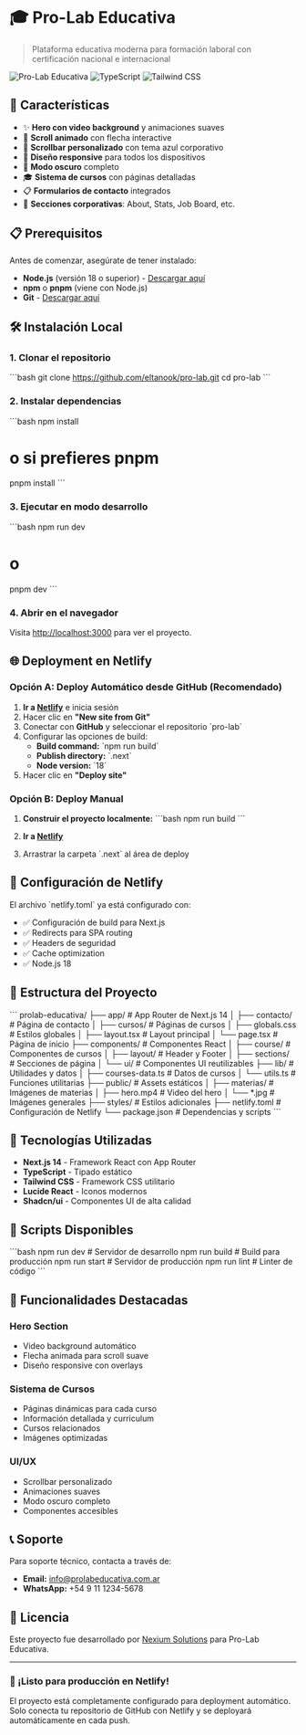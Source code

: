 # 🎓 Pro-Lab Educativa

> Plataforma educativa moderna para formación laboral con certificación nacional e internacional

![Pro-Lab Educativa](https://img.shields.io/badge/Next.js-14-black?style=for-the-badge&logo=next.js)
![TypeScript](https://img.shields.io/badge/TypeScript-blue?style=for-the-badge&logo=typescript)
![Tailwind CSS](https://img.shields.io/badge/Tailwind_CSS-38B2AC?style=for-the-badge&logo=tailwind-css)

## 🚀 Características

- ✨ **Hero con video background** y animaciones suaves
- 🔽 **Scroll animado** con flecha interactive
- 🎨 **Scrollbar personalizado** con tema azul corporativo
- 📱 **Diseño responsive** para todos los dispositivos
- 🌙 **Modo oscuro** completo
- 🎓 **Sistema de cursos** con páginas detalladas
- 📋 **Formularios de contacto** integrados
- 🏢 **Secciones corporativas**: About, Stats, Job Board, etc.

## 📋 Prerequisitos

Antes de comenzar, asegúrate de tener instalado:

- **Node.js** (versión 18 o superior) - [Descargar aquí](https://nodejs.org/)
- **npm** o **pnpm** (viene con Node.js)
- **Git** - [Descargar aquí](https://git-scm.com/)

## 🛠️ Instalación Local

### 1. Clonar el repositorio
\`\`\`bash
git clone https://github.com/eltanook/pro-lab.git
cd pro-lab
\`\`\`

### 2. Instalar dependencias
\`\`\`bash
npm install
# o si prefieres pnpm
pnpm install
\`\`\`

### 3. Ejecutar en modo desarrollo
\`\`\`bash
npm run dev
# o
pnpm dev
\`\`\`

### 4. Abrir en el navegador
Visita [http://localhost:3000](http://localhost:3000) para ver el proyecto.

## 🌐 Deployment en Netlify

### Opción A: Deploy Automático desde GitHub (Recomendado)

1. **Ir a [Netlify](https://netlify.com)** e inicia sesión
2. Hacer clic en **"New site from Git"**
3. Conectar con **GitHub** y seleccionar el repositorio \`pro-lab\`
4. Configurar las opciones de build:
   - **Build command:** \`npm run build\`
   - **Publish directory:** \`.next\`
   - **Node version:** \`18\`
5. Hacer clic en **"Deploy site"**

### Opción B: Deploy Manual

1. **Construir el proyecto localmente:**
\`\`\`bash
npm run build
\`\`\`

2. **Ir a [Netlify](https://netlify.com)**
3. Arrastrar la carpeta \`.next\` al área de deploy

## 🔧 Configuración de Netlify

El archivo \`netlify.toml\` ya está configurado con:

- ✅ Configuración de build para Next.js
- ✅ Redirects para SPA routing
- ✅ Headers de seguridad
- ✅ Cache optimization
- ✅ Node.js 18

## 📁 Estructura del Proyecto

\`\`\`
prolab-educativa/
├── app/                    # App Router de Next.js 14
│   ├── contacto/          # Página de contacto
│   ├── cursos/            # Páginas de cursos
│   ├── globals.css        # Estilos globales
│   ├── layout.tsx         # Layout principal
│   └── page.tsx           # Página de inicio
├── components/            # Componentes React
│   ├── course/            # Componentes de cursos
│   ├── layout/            # Header y Footer
│   ├── sections/          # Secciones de página
│   └── ui/                # Componentes UI reutilizables
├── lib/                   # Utilidades y datos
│   ├── courses-data.ts    # Datos de cursos
│   └── utils.ts           # Funciones utilitarias
├── public/                # Assets estáticos
│   ├── materias/          # Imágenes de materias
│   ├── hero.mp4          # Video del hero
│   └── *.jpg              # Imágenes generales
├── styles/                # Estilos adicionales
├── netlify.toml           # Configuración de Netlify
└── package.json           # Dependencias y scripts
\`\`\`

## 🎨 Tecnologías Utilizadas

- **Next.js 14** - Framework React con App Router
- **TypeScript** - Tipado estático
- **Tailwind CSS** - Framework CSS utilitario
- **Lucide React** - Iconos modernos
- **Shadcn/ui** - Componentes UI de alta calidad

## 🔧 Scripts Disponibles

\`\`\`bash
npm run dev        # Servidor de desarrollo
npm run build      # Build para producción
npm run start      # Servidor de producción
npm run lint       # Linter de código
\`\`\`

## 🌟 Funcionalidades Destacadas

### Hero Section
- Video background automático
- Flecha animada para scroll suave
- Diseño responsive con overlays

### Sistema de Cursos
- Páginas dinámicas para cada curso
- Información detallada y curriculum
- Cursos relacionados
- Imágenes optimizadas

### UI/UX
- Scrollbar personalizado
- Animaciones suaves
- Modo oscuro completo
- Componentes accesibles

## 📞 Soporte

Para soporte técnico, contacta a través de:
- **Email:** info@prolabeducativa.com.ar
- **WhatsApp:** +54 9 11 1234-5678

## 📄 Licencia

Este proyecto fue desarrollado por [Nexium Solutions](https://nexiumsolutions.online/) para Pro-Lab Educativa.

---

### 🚀 ¡Listo para producción en Netlify!

El proyecto está completamente configurado para deployment automático. Solo conecta tu repositorio de GitHub con Netlify y se deployará automáticamente en cada push. 